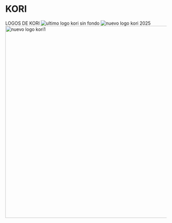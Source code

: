 # KORI
LOGOS DE KORI
![ultimo logo kori sin fondo](https://github.com/user-attachments/assets/79768b51-6236-4ce9-90fe-0f1e23ba8331)
![nuevo logo kori 2025](https://github.com/user-attachments/assets/d4ef1aad-972b-460f-b790-1b629d91491a)
<img width="674" height="598" alt="nuevo logo kori1" src="https://github.com/user-attachments/assets/ddad491c-9d7c-4ddd-b633-7e5942eb87a3" />
